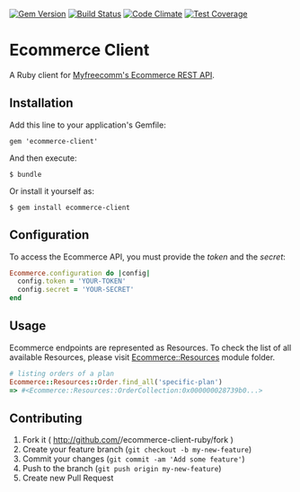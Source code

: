 [![Gem Version](https://badge.fury.io/rb/ecommerce-client.svg)](http://badge.fury.io/rb/ecommerce-client)
[![Build Status](https://travis-ci.org/myfreecomm/ecommerce-client-ruby.svg?branch=master)](https://travis-ci.org/myfreecomm/ecommerce-client-ruby)
[![Code Climate](https://codeclimate.com/github/myfreecomm/ecommerce-client-ruby/badges/gpa.svg)](https://codeclimate.com/github/myfreecomm/ecommerce-client-ruby)
[![Test Coverage](https://codeclimate.com/github/myfreecomm/ecommerce-client-ruby/badges/coverage.svg)](https://codeclimate.com/github/myfreecomm/ecommerce-client-ruby)

# Ecommerce Client

A Ruby client for [Myfreecomm's Ecommerce REST API](http://myfreecomm.github.io/passaporte-web/ecommerce/api/index.html).

## Installation

Add this line to your application's Gemfile:

    gem 'ecommerce-client'

And then execute:

    $ bundle

Or install it yourself as:

    $ gem install ecommerce-client

## Configuration

To access the Ecommerce API, you must provide the *token* and the *secret*:

```ruby
Ecommerce.configuration do |config|
  config.token = 'YOUR-TOKEN'
  config.secret = 'YOUR-SECRET'
end
```

## Usage

Ecommerce endpoints are represented as Resources. To check the list of all available Resources, please visit [Ecommerce::Resources](https://github.com/myfreecomm/ecommerce-client-ruby/tree/master/lib/ecommerce/resources) module folder.

```ruby
# listing orders of a plan
Ecommerce::Resources::Order.find_all('specific-plan')
=> #<Ecommerce::Resources::OrderCollection:0x000000028739b0...>
```

## Contributing

1. Fork it ( http://github.com/<my-github-username>/ecommerce-client-ruby/fork )
2. Create your feature branch (`git checkout -b my-new-feature`)
3. Commit your changes (`git commit -am 'Add some feature'`)
4. Push to the branch (`git push origin my-new-feature`)
5. Create new Pull Request

